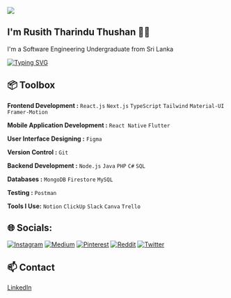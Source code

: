 [![](https://visitcount.itsvg.in/api?id=RusithTharindu&icon=6&color=6)](https://visitcount.itsvg.in)
## I'm Rusith Tharindu Thushan 👋🏽  

I'm a Software Engineering Undergraduate from Sri Lanka 

<a href="https://git.io/typing-svg"><img src="https://readme-typing-svg.demolab.com?font=Fira+Code&pause=1000&random=false&width=435&lines=Frontend+Developer;Ui+%2F+UX+Designer" alt="Typing SVG" /></a>


## 📦 Toolbox

**Frontend Development :** `React.js` `Next.js` `TypeScript` `Tailwind`  `Material-UI` `Framer-Motion`

**Mobile Application Development :** `React Native` `Flutter`

**User Interface Designing :** `Figma`
 
**Version Control :** `Git`

**Backend Development :** `Node.js` `Java` `PHP` `C#` `SQL`

**Databases :** `MongoDB` `Firestore` `MySQL`

**Testing :**  `Postman`

**Tools I Use:** `Notion` `ClickUp` `Slack` `Canva` `Trello`
 
## 🌐 Socials:
[![Instagram](https://img.shields.io/badge/Instagram-%23E4405F.svg?logo=Instagram&logoColor=white)](https://instagram.com/ruziya66_) [![Medium](https://img.shields.io/badge/Medium-12100E?logo=medium&logoColor=white)](https://medium.com/@rusiththarindu2) [![Pinterest](https://img.shields.io/badge/Pinterest-%23E60023.svg?logo=Pinterest&logoColor=white)](https://pinterest.com/ruziya66_) [![Reddit](https://img.shields.io/badge/Reddit-%23FF4500.svg?logo=Reddit&logoColor=white)](https://reddit.com/user/RuZiya66) [![Twitter](https://img.shields.io/badge/Twitter-%231DA1F2.svg?logo=Twitter&logoColor=white)](https://twitter.com/ruziya66_) 

## 📫 Contact

[LinkedIn](https://www.linkedin.com/in/rusith-tharindu-thushan-9ab16316b/)

